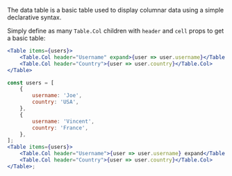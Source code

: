 The data table is a basic table used to display columnar data using a simple declarative syntax.

Simply define as many `Table.Col` children with `header` and `cell` props to get a basic table:

```jsx static
<Table items={users}>
    <Table.Col header="Username" expand>{user => user.username}</Table.Col>
    <Table.Col header="Country">{user => user.country}</Table.Col>
</Table>
```

```jsx
const users = [
    {
        username: 'Joe',
        country: 'USA',
    },
    {
        username: 'Vincent',
        country: 'France',
    },
];
<Table items={users}>
    <Table.Col header="Username">{user => user.username} expand</Table.Col>
    <Table.Col header="Country">{user => user.country}</Table.Col>
</Table>;
```
